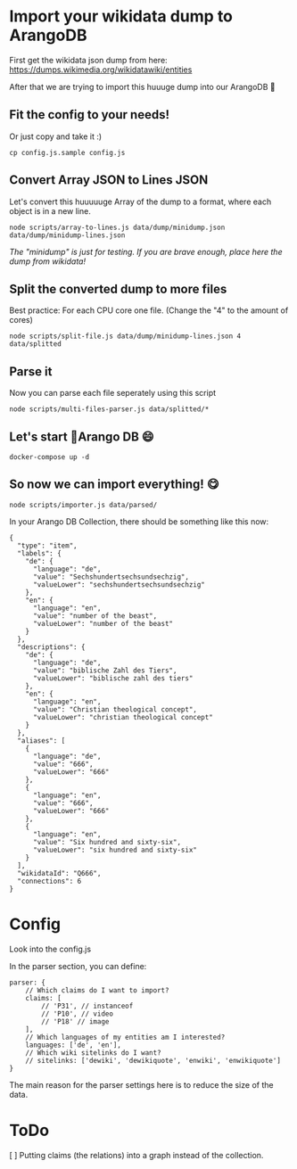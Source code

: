 # Import your wikidata dump to ArangoDB

First get the wikidata json dump from here: https://dumps.wikimedia.org/wikidatawiki/entities

After that we are trying to import this huuuge dump into our ArangoDB 🥑

## Fit the config to your needs!
Or just copy and take it :)
```
cp config.js.sample config.js
```

## Convert Array JSON to Lines JSON
Let's convert this huuuuuge Array of the dump to a format, where each object is in a new line.
```
node scripts/array-to-lines.js data/dump/minidump.json data/dump/minidump-lines.json
```
*The "minidump" is just for testing. If you are brave enough, place here the dump from wikidata!*

## Split the converted dump to more files
Best practice: For each CPU core one file. (Change the "4" to the amount of cores)
```
node scripts/split-file.js data/dump/minidump-lines.json 4 data/splitted
```

## Parse it 
Now you can parse each file seperately using this script
```
node scripts/multi-files-parser.js data/splitted/*
```

## Let's start  🥑Arango DB 😄 
```
docker-compose up -d
```

## So now we can import everything! 😋

```
node scripts/importer.js data/parsed/
```

In your Arango DB Collection, there should be something like this now:
```
{
  "type": "item",
  "labels": {
    "de": {
      "language": "de",
      "value": "Sechshundertsechsundsechzig",
      "valueLower": "sechshundertsechsundsechzig"
    },
    "en": {
      "language": "en",
      "value": "number of the beast",
      "valueLower": "number of the beast"
    }
  },
  "descriptions": {
    "de": {
      "language": "de",
      "value": "biblische Zahl des Tiers",
      "valueLower": "biblische zahl des tiers"
    },
    "en": {
      "language": "en",
      "value": "Christian theological concept",
      "valueLower": "christian theological concept"
    }
  },
  "aliases": [
    {
      "language": "de",
      "value": "666",
      "valueLower": "666"
    },
    {
      "language": "en",
      "value": "666",
      "valueLower": "666"
    },
    {
      "language": "en",
      "value": "Six hundred and sixty-six",
      "valueLower": "six hundred and sixty-six"
    }
  ],
  "wikidataId": "Q666",
  "connections": 6
}
```

# Config
Look into the config.js

In the parser section, you can define:
```
parser: {
    // Which claims do I want to import?
    claims: [
        // 'P31', // instanceof
        // 'P10', // video
        // 'P18' // image
    ],
    // Which languages of my entities am I interested?
    languages: ['de', 'en'],
    // Which wiki sitelinks do I want?
    // sitelinks: ['dewiki', 'dewikiquote', 'enwiki', 'enwikiquote']
}
```

The main reason for the parser settings here is to reduce the size of the data.


# ToDo
[ ] Putting claims (the relations) into a graph instead of the collection.

